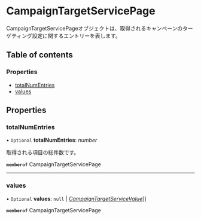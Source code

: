 # CampaignTargetServicePage


<div lang=\"ja\">CampaignTargetServicePageオブジェクトは、取得されるキャンペーンのターゲティング設定に関するエントリーを表します。</div> 

## Table of contents

### Properties

- [totalNumEntries](campaigntargetservicepage.md#totalnumentries)
- [values](campaigntargetservicepage.md#values)

## Properties

### totalNumEntries

• `Optional` **totalNumEntries**: *number*

<div lang=\"ja\">取得される項目の総件数です。</div> 

**`memberof`** CampaignTargetServicePage

___

### values

• `Optional` **values**: ``null`` \| [*CampaignTargetServiceValue*](campaigntargetservicevalue.md)[]

**`memberof`** CampaignTargetServicePage
